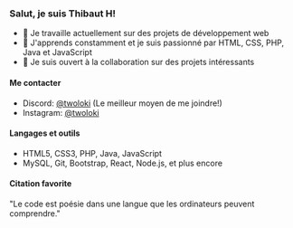 ### Salut, je suis Thibaut H!

- 🔭 Je travaille actuellement sur des projets de développement web
- 🌱 J'apprends constamment et je suis passionné par HTML, CSS, PHP, Java et JavaScript
- 👯 Je suis ouvert à la collaboration sur des projets intéressants

#### Me contacter
- Discord: [@twoloki](https://discordapp.com/users/twoloki) (Le meilleur moyen de me joindre!)
- Instagram: [@twoloki](https://instagram.com/twoloki)

#### Langages et outils
- HTML5, CSS3, PHP, Java, JavaScript
- MySQL, Git, Bootstrap, React, Node.js, et plus encore

#### Citation favorite
"Le code est poésie dans une langue que les ordinateurs peuvent comprendre."

